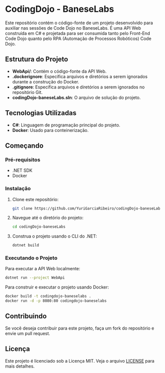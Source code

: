 
# CodingDojo - BaneseLabs

Este repositório contém o código-fonte de um projeto desenvolvido para auxiliar nas sessões de Code Dojo no BaneseLabs. É uma API Web construída em C# e projetada para ser consumida tanto pelo Front-End Code Dojo quanto pelo RPA (Automação de Processos Robóticos) Code Dojo.

## Estrutura do Projeto

- **WebApi/**: Contém o código-fonte da API Web.
- **.dockerignore**: Especifica arquivos e diretórios a serem ignorados durante a construção do Docker.
- **.gitignore**: Especifica arquivos e diretórios a serem ignorados no repositório Git.
- **codingDojo-baneseLabs.sln**: O arquivo de solução do projeto.

## Tecnologias Utilizadas

- **C#**: Linguagem de programação principal do projeto.
- **Docker**: Usado para conteinerização.

## Começando

### Pré-requisitos

- .NET SDK
- Docker

### Instalação

1. Clone este repositório:
   ```bash
   git clone https://github.com/YuriGarciaRibeiro/codingDojo-baneseLabs.git
   ```
2. Navegue até o diretório do projeto:
   ```bash
   cd codingDojo-baneseLabs
   ```
3. Construa o projeto usando o CLI do .NET:
   ```bash
   dotnet build
   ```

### Executando o Projeto

Para executar a API Web localmente:
```bash
dotnet run --project WebApi
```

Para construir e executar o projeto usando Docker:
```bash
docker build -t codingdojo-baneselabs .
docker run -d -p 8080:80 codingdojo-baneselabs
```

## Contribuindo

Se você deseja contribuir para este projeto, faça um fork do repositório e envie um pull request.

## Licença

Este projeto é licenciado sob a Licença MIT. Veja o arquivo [LICENSE](LICENSE) para mais detalhes.
